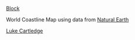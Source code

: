 [Block](https://bl.ocks.org/lukecartledge/ce37acfe09ddd9330aa6d1526c8392e9)

World Coastline Map using data from [Natural Earth](http://www.naturalearthdata.com/)

[Luke Cartledge](https://github.com/lukecartledge)
